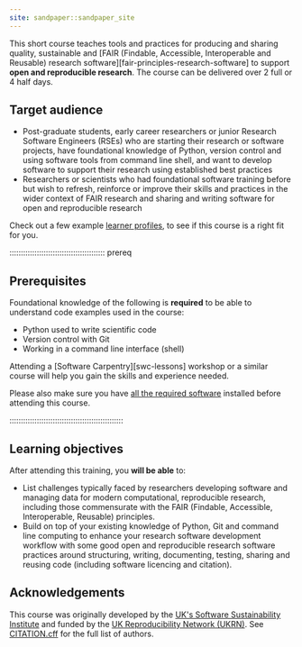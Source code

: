 ```yaml
---
site: sandpaper::sandpaper_site
---
```


This short course teaches tools and practices for producing and sharing quality, sustainable and [FAIR (Findable, Accessible, Interoperable and Reusable) research software][fair-principles-research-software] to support **open and reproducible research**. 
The course can be delivered over 2 full or 4 half days.

## Target audience

- Post-graduate students, early career researchers or junior Research Software Engineers (RSEs) who are starting their research or software projects, have foundational knowledge of Python, version control and using software tools from command line shell, and want to develop software to support their research using established best practices
- Researchers or scientists who had foundational software training before but wish to refresh, reinforce or improve their skills and practices in the wider context of FAIR research and sharing and writing software for open and reproducible research 

Check out a few example [learner profiles](./profiles/learner-profiles.md), to see if this course is a right fit for you.

::::::::::::::::::::::::::::::::::::::::::  prereq

## Prerequisites

Foundational knowledge of the following is **required** to be able to understand code examples used in the course:

* Python used to write scientific code
* Version control with Git 
* Working in a command line interface (shell)

Attending a [Software Carpentry][swc-lessons] workshop or a similar course will help you gain the skills and experience needed.

Please also make sure you have [all the required software](./index.md#setup) installed before attending this course.

::::::::::::::::::::::::::::::::::::::::::::::::::

## Learning objectives

After attending this training, you **will be able** to:

- List challenges typically faced by researchers developing software and managing data for modern computational, reproducible research, including those commensurate with the FAIR (Findable, Accessible, Interoperable, Reusable) principles.
- Build on top of your existing knowledge of Python, Git and command line computing to enhance your research software development workflow with some good open and reproducible research software practices around structuring, writing, documenting, testing, sharing and reusing code (including software licencing and citation).

## Acknowledgements

This course was originally developed by the [UK's Software Sustainability Institute][ssi] and funded by the [UK Reproducibility Network (UKRN)][ukrn].
See [CITATION.cff][citation] for the full list of authors. 

[ssi]: https:/www.software.ac.uk
[ukrn]: https://www.ukrn.org/
[citation]: https://github.com/carpentries-incubator/better-research-software/blob/main/CITATION.cff

